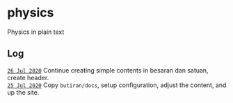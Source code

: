 # physics
Physics in plain text

## Log
[`26 Jul 2020`]() Continue creating simple contents in besaran dan satuan, create header. <br />
[`25 Jul 2020`]() Copy `butiran/docs`, setup configuration, adjust the content, and up the site. <br />
